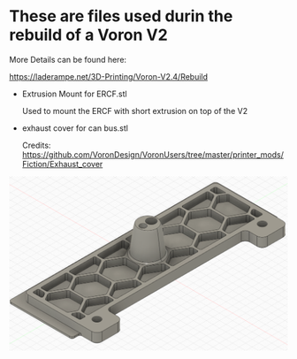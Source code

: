 # These are files used durin the rebuild of a Voron V2
More Details can be found here:

https://laderampe.net/3D-Printing/Voron-V2.4/Rebuild

* Extrusion Mount for ERCF.stl

    Used to mount the ERCF with short extrusion on top of the V2

* exhaust cover for can bus.stl

    Credits: https://github.com/VoronDesign/VoronUsers/tree/master/printer_mods/Fiction/Exhaust_cover
    
![exhaust cover for can bus](https://github.com/TravisWilder/3D-Models-and-Mods/blob/main/V2%20Rebuild/Images/exhaust%20cover%20for%20can%20bus.png)

